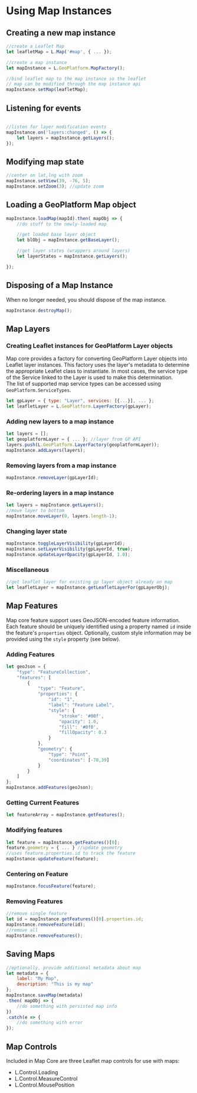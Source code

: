 
# Using Map Instances

## Creating a new map instance

```javascript
//create a Leaflet Map
let leafletMap = L.Map('#map', { ... });

//create a map instance
let mapInstance = L.GeoPlatform.MapFactory();

//bind leaflet map to the map instance so the leaflet
// map can be modified through the map instance api
mapInstance.setMap(leafletMap);
```

## Listening for events

```javascript

//listen for layer modification events
mapInstance.on('layers:changed', () => {
    let layers = mapInstance.getLayers();
});
```

## Modifying map state

```javascript
//center on lat,lng with zoom
mapInstance.setView(39, -76, 5);
mapInstance.setZoom(3); //update zoom
```

## Loading a GeoPlatform Map object

```javascript
mapInstance.loadMap(mapId).then( mapObj => {
    //do stuff to the newly-loaded map

    //get loaded base layer object
    let blObj = mapInstance.getBaseLayer();

    //get layer states (wrappers around layers)
    let layerStates = mapInstance.getLayers();

});
```

## Disposing of a Map Instance
When no longer needed, you should dispose of the map instance.
```javascript
mapInstance.destroyMap();
```


## Map Layers

### Creating Leaflet instances for GeoPlatform Layer objects
Map core provides a factory for converting GeoPlatform Layer objects
into Leaflet layer instances. This factory uses the layer's metadata to
determine the appropriate Leaflet class to instantiate. In most cases, the
service type of the Service linked to the Layer is used to make this determination.  
The list of supported map service types can be accessed using `GeoPlatform.ServiceTypes`.

```javascript
let gpLayer = { type: "Layer", services: [{...}], ... };
let leafletLayer = L.GeoPlatform.LayerFactory(gpLayer);
```

### Adding new layers to a map instance
```javascript
let layers = [];
let geoplatformLayer = { ... }; //layer from GP API
layers.push(L.GeoPlatform.LayerFactory(geoplatformLayer));
mapInstance.addLayers(layers);
```

### Removing layers from a map instance
```javascript
mapInstance.removeLayer(gpLayerId);
```

### Re-ordering layers in a map instance
```javascript
let layers = mapInstance.getLayers();
//move layer to bottom
mapInstance.moveLayer(0, layers.length-1);
```

### Changing layer state
```javascript
mapInstance.toggleLayerVisibility(gpLayerId);
mapInstance.setLayerVisibility(gpLayerId, true);
mapInstance.updateLayerOpacity(gpLayerId, 1.0);
```

### Miscellaneous
```javascript
//get leaflet layer for existing gp layer object already on map
let leafletLayer = mapInstance.getLeafletLayerFor(gpLayerObj);
```


## Map Features

Map core feature support uses GeoJSON-encoded feature information. Each feature
should be uniquely identified using a property named `id` inside the
feature's `properties` object. Optionally, custom style information may be provided
using the `style` property (see below).

### Adding Features
```javascript
let geoJson = {
    "type": "FeatureCollection",
    "features": [
        {
            "type": "Feature",
            "properties": {
                "id": "1",
                "label": "Feature Label",
                "style": {
                    "stroke": '#00f',
                    "opacity": 1.0,
                    "fill": '#0f0',
                    "fillOpacity": 0.3
                }
            },
            "geometry": {
                "type": "Point",
                "coordinates": [-78,39]
            }
        }
    ]
};
mapInstance.addFeatures(geoJson);
```

### Getting Current Features
```javascript
let featureArray = mapInstance.getFeatures();
```

### Modifying features
```javascript
let feature = mapInstance.getFeatures()[0];
feature.geometry = { ... } //update geometry
//uses feature.properties.id to track the feature
mapInstance.updateFeature(feature);
```

### Centering on Feature
```javascript
mapInstance.focusFeature(feature);
```

### Removing Features
```javascript
//remove single feature
let id = mapInstance.getFeatures()[0].properties.id;
mapInstance.removeFeature(id);
//remove all
mapInstance.removeFeatures();
```


## Saving Maps

```javascript
//optionally, provide additional metadata about map
let metadata = {
    label: "My Map",
    description: "This is my map"
};
mapInstance.saveMap(metadata)
.then( mapObj => {
    //do something with persisted map info
})
.catch(e => {
    //do something with error
});
```

## Map Controls
Included in Map Core are three Leaflet map controls for use with maps:
- L.Control.Loading
- L.Control.MeasureControl
- L.Control.MousePosition
